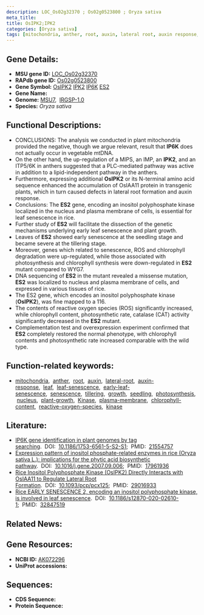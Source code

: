 ```yaml
---
description: LOC_Os02g32370 ; Os02g0523800 ; Oryza sativa
meta_title:
title: OsIPK2;IPK2
categories: [Oryza sativa]
tags: [mitochondria, anther, root, auxin, lateral root, auxin response, leaf, leaf senescence, early leaf senescence, senescence, tillering, growth, seedling, photosynthesis, nucleus, plant growth, Kinase, plasma membrane, chlorophyll content, reactive oxygen species, kinase]
---
```


## Gene Details:
- **MSU gene ID:** [LOC_Os02g32370](http://rice.uga.edu/cgi-bin/ORF_infopage.cgi?orf=LOC_Os02g32370)  
- **RAPdb gene ID:** [Os02g0523800](https://rapdb.dna.affrc.go.jp/locus/?name=Os02g0523800)  
- **Gene Symbol:** <u>OsIPK2</u>&nbsp;<u>IPK2</u>&nbsp;<u>IP6K</u>&nbsp;<u>ES2</u>
- **Gene Name:**
- **Genome:**  [MSU7](http://rice.uga.edu/),&nbsp;&nbsp;[IRGSP-1.0](https://rapdb.dna.affrc.go.jp/download/irgsp1.html)
- **Species:** *Oryza sativa*

## Functional Descriptions:
   - CONCLUSIONS: The analysis we conducted in plant mitochondria provided the negative, though we argue relevant, result that **IP6K** does not actually occur in vegetable mtDNA.
   - On the other hand, the up-regulation of a MIPS, an IMP, an **IPK2**, and an ITP5/6K in anthers suggested that a PLC-mediated pathway was active in addition to a lipid-independent pathway in the anthers.
   - Furthermore, expressing additional **OsIPK2** or its N-terminal amino acid sequence enhanced the accumulation of OsIAA11 protein in transgenic plants, which in turn caused defects in lateral root formation and auxin response.
   - Conclusions: The **ES2** gene, encoding an inositol polyphosphate kinase localized in the nucleus and plasma membrane of cells, is essential for leaf senescence in rice.
   - Further study of **ES2** will facilitate the dissection of the genetic mechanisms underlying early leaf senescence and plant growth.
   - Leaves of **ES2** showed early senescence at the seedling stage and became severe at the tillering stage.
   - Moreover, genes which related to senescence, ROS and chlorophyll degradation were up-regulated, while those associated with photosynthesis and chlorophyll synthesis were down-regulated in **ES2** mutant compared to WYG7.
   - DNA sequencing of **ES2** in the mutant revealed a missense mutation, **ES2** was localized to nucleus and plasma membrane of cells, and expressed in various tissues of rice.
   - The ES2 gene, which encodes an inositol polyphosphate kinase (**OsIPK2**), was fine mapped to a 116.
   - The contents of reactive oxygen species (ROS) significantly increased, while chlorophyll content, photosynthetic rate, catalase (CAT) activity significantly decreased in the **ES2** mutant.
   - Complementation test and overexpression experiment confirmed that **ES2** completely restored the normal phenotype, with chlorophyll contents and photosynthetic rate increased comparable with the wild type.

## Function-related keywords:
   - [mitochondria](/tags/mitochondria/),&nbsp;&nbsp;[anther](/tags/anther/),&nbsp;&nbsp;[root](/tags/root/),&nbsp;&nbsp;[auxin](/tags/auxin/),&nbsp;&nbsp;[lateral-root](/tags/lateral-root/),&nbsp;&nbsp;[auxin-response](/tags/auxin-response/),&nbsp;&nbsp;[leaf](/tags/leaf/),&nbsp;&nbsp;[leaf-senescence](/tags/leaf-senescence/),&nbsp;&nbsp;[early-leaf-senescence](/tags/early-leaf-senescence/),&nbsp;&nbsp;[senescence](/tags/senescence/),&nbsp;&nbsp;[tillering](/tags/tillering/),&nbsp;&nbsp;[growth](/tags/growth/),&nbsp;&nbsp;[seedling](/tags/seedling/),&nbsp;&nbsp;[photosynthesis](/tags/photosynthesis/),&nbsp;&nbsp;[nucleus](/tags/nucleus/),&nbsp;&nbsp;[plant-growth](/tags/plant-growth/),&nbsp;&nbsp;[Kinase](/tags/Kinase/),&nbsp;&nbsp;[plasma-membrane](/tags/plasma-membrane/),&nbsp;&nbsp;[chlorophyll-content](/tags/chlorophyll-content/),&nbsp;&nbsp;[reactive-oxygen-species](/tags/reactive-oxygen-species/),&nbsp;&nbsp;[kinase](/tags/kinase/)

## Literature:
   - [IP6K gene identification in plant genomes by tag searching](https://www.doi.org/10.1186/1753-6561-5-S2-S1).&nbsp;&nbsp;DOI:&nbsp;&nbsp;[10.1186/1753-6561-5-S2-S1](https://www.doi.org/10.1186/1753-6561-5-S2-S1);&nbsp;&nbsp;PMID:&nbsp;&nbsp;[21554757](https://pubmed.ncbi.nlm.nih.gov/21554757/)
   - [Expression pattern of inositol phosphate-related enzymes in rice (Oryza sativa L.): implications for the phytic acid biosynthetic pathway](https://www.doi.org/10.1016/j.gene.2007.09.006).&nbsp;&nbsp;DOI:&nbsp;&nbsp;[10.1016/j.gene.2007.09.006](https://www.doi.org/10.1016/j.gene.2007.09.006);&nbsp;&nbsp;PMID:&nbsp;&nbsp;[17961936](https://pubmed.ncbi.nlm.nih.gov/17961936/)
   - [Rice Inositol Polyphosphate Kinase (OsIPK2) Directly Interacts with OsIAA11 to Regulate Lateral Root Formation](https://www.doi.org/10.1093/pcp/pcx125).&nbsp;&nbsp;DOI:&nbsp;&nbsp;[10.1093/pcp/pcx125](https://www.doi.org/10.1093/pcp/pcx125);&nbsp;&nbsp;PMID:&nbsp;&nbsp;[29016933](https://pubmed.ncbi.nlm.nih.gov/29016933/)
   - [Rice EARLY SENESCENCE 2, encoding an inositol polyphosphate kinase, is involved in leaf senescence](https://www.doi.org/10.1186/s12870-020-02610-1).&nbsp;&nbsp;DOI:&nbsp;&nbsp;[10.1186/s12870-020-02610-1](https://www.doi.org/10.1186/s12870-020-02610-1);&nbsp;&nbsp;PMID:&nbsp;&nbsp;[32847519](https://pubmed.ncbi.nlm.nih.gov/32847519/)

## Related News:

## Gene Resources:
- **NCBI ID:**  [AK072296](http://www.ncbi.nlm.nih.gov/nuccore/AK072296)
- **UniProt accessions:** [](https://www.uniprot.org/uniprotkb//entry)

## Sequences:
- **CDS Sequence:**
- **Protein Sequence:**
